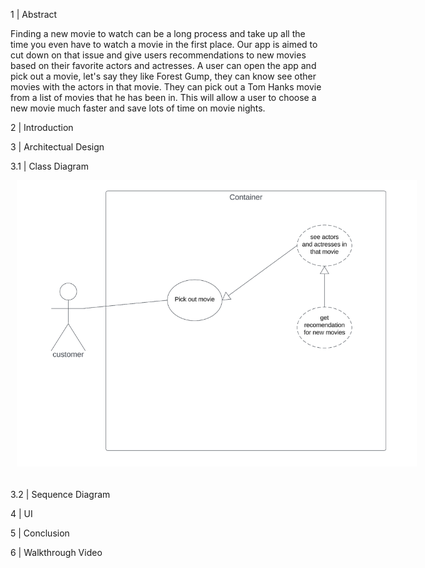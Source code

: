 1 | Abstract 

Finding a new movie to watch can be a long process and take up all the time you even have to watch a movie in the first place. Our app is aimed to cut down on that issue and give users recommendations to new movies based on their favorite actors and actresses. A user can open the app and pick out a movie, let's say they like Forest Gump, they can know see other movies with the actors in that movie. They can pick out a Tom Hanks movie from a list of movies that he has been in. This will allow a user to choose a new movie much faster and save lots of time on movie nights. 

2 | Introduction 



3 | Architectual Design 


3.1 | Class Diagram 

<body>
    <div style="width: 640px; height: 480px; margin: 10px; position: relative;">
        <img src="UseCase.jpg" alt="UseCase">
    </div>
</body>

3.2 | Sequence Diagram 


4 | UI 


5 | Conclusion 


6 | Walkthrough Video 
